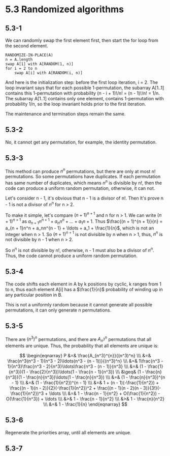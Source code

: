 # 5.3 Randomized algorithms
## 5.3-1
We can randomly swap the first element first, then start the for loop from the second element.

```
RANDOMIZE-IN-PLACE(A)
n = A.length
swap A[1] with A[RANDOM(1, n)]
for i = 2 to n
    swap A[i] with A[RANDOM(i, n)]
```

And here is the initialization step: before the first loop iteration, i = 2. The loop invariant says that for each possible 1-permutation, the subarray A[1..1] contains this 1-permutation with probability (n - i + 1)!/n! = (n - 1)!/n! = 1/n. The subarray A[1..1] contains only one element, contains 1-permutation with probability 1/n, so the loop invariant holds prior to the first iteration.

The maintenance and termination steps remain the same.

## 5.3-2
No, it cannot get any permutation, for example, the identity permutation.

## 5.3-3
This method can produce $n^n$ permutations, but there are only at most n! permutations. So some permutations have duplicates. If each permutation has same number of duplicates, which means $n^n$ is divisible by n!, then the code can produce a uniform random permutation, otherwise, it can not.

Let's consider n - 1, it's obvious that n - 1 is a divisor of n!. Then lt's prove n - 1 is not a divisor of $n^n$ for n > 2.

To make it simple, let's compare $(n + 1)^{n + 1}$ and n for n > 1. We can write $(n + 1)^{n + 1}$ as $a_{n + 1}n^{n + 1} + a_nn^n + \ldots + a_1n + 1$. Thus $\frac{(n + 1)^{n + 1}}{n} = a_{n + 1}n^n + a_nn^{n - 1} + \ldots + a_1 + \frac{1}{n}$, which is not an integer when n > 1. So $(n + 1)^{n + 1}$ is not divisible by n when n > 1, thus, $n^n$ is not divisible by n - 1 when n > 2.

So $n^n$ is not divisible by n!, otherwise, n - 1 must also be a divisor of $n^n$. Thus, the code cannot produce a uniform random permutation.

## 5.3-4
The code shifts each element in A by k positions by cyclic, k ranges from 1 to n, thus each element A[i] has a $\frac{1}{n}$ probability of winding up in any particular position in B.

This is not a uniformly random because it cannot generate all possible permutations, it can only generate n permutations.

## 5.3-5
There are $(n^3)^n$ permutations, and there are $A_{n^3}^{n}$ permutations that all elements are unique. Thus, the probability that all elements are unique is:

$$
\begin{eqnarray}
P &=& \frac{A_{n^3}^{n}}{(n^3)^n} \\\
&=& \frac{n^3(n^3 - 1)(n^3 - 2)\ldots(n^3 - (n - 1))}{(n^3)^n} \\\
&=& 1\frac{n^3 - 1}{n^3}\frac{n^3 - 2}{n^3}\ldots\frac{n^3 - (n - 1)}{n^3} \\\
&=& (1 - \frac{1}{n^3})(1 - \frac{2}{n^3})\ldots(1 - \frac{n - 1}{n^3}) \\\
&\geq& (1 - \frac{n}{n^3})(1 - \frac{n}{n^3})\ldots(1 - \frac{n}{n^3}) \\\
&=& (1 - \frac{n}{n^3})^{n - 1} \\\
&=& (1 - \frac{1}{n^2})^{n - 1} \\\
&=& 1 + (n - 1)(-\frac{1}{n^2}) + \frac{(n - 1)(n - 2)}{2}(-\frac{1}{n^2})^2 + \frac{(n - 1)(n - 2)(n - 3)}{3!}(-\frac{1}{n^2})^3 + \ldots \\\
&=& 1 - \frac{n - 1}{n^2} + O(\frac{1}{n^2}) - O(\frac{1}{n^3}) + \ldots \\\
&>& 1 - \frac{n - 1}{n^2} \\\
&>& 1 - \frac{n}{n^2} \\\
&=& 1 - \frac{1}{n}
\end{eqnarray}
$$

## 5.3-6
Regenerate the priorities array, until all elements are unique.

## 5.3-7
